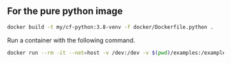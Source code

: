 ## For the pure python image

```bash
docker build -t my/cf-python:3.8-venv -f docker/Dockerfile.python .
```

Run a container with the following command.

```bash
docker run --rm -it --net=host -v /dev:/dev -v $(pwd)/examples:/examples --privileged my/cf-python:3.8-venv
```
